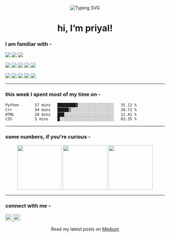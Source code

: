 <p align="center">
  <img src="https://readme-typing-svg.demolab.com?font=Fira+Code&size=22&pause=1000&center=true&vCenter=true&color=fa6485&width=480&lines=whoa,+you+found+me+on+GitHub!" alt="Typing SVG" />
</p>

<h1 align="center">hi, I’m priyal!</h1>

### I am familiar with -

<p>
  <img src="https://img.shields.io/badge/-Python-000?&logo=Python" />
  <img src="https://img.shields.io/badge/-Java-000?&logo=Java" />
  <img src="https://img.shields.io/badge/-C++-000?&logo=cplusplus&logoColor=white" />

</p>
<p>
  <img src="https://img.shields.io/badge/-HTML5-000?&logo=HTML5" />
  <img src="https://img.shields.io/badge/-CSS3-000?&logo=CSS3" />
    <img src="https://img.shields.io/badge/-JavaScript-000?&logo=JavaScript" />
  <img src="https://img.shields.io/badge/-React-000?&logo=React" />
  <img src="https://img.shields.io/badge/-Flask-000?&logo=flask&logoColor=white" />
</p>
<p>
  <img src="https://img.shields.io/badge/-MongoDB-000?&logo=mongodb" />
  <img src="https://img.shields.io/badge/-MySQL-000?&logo=mysql" />
  <img src="https://img.shields.io/badge/-PostgreSQL-000?&logo=postgresql" />
  <img src="https://img.shields.io/badge/-AWS-000?&logo=amazonaws" />
  <img src="https://img.shields.io/badge/-Azure-000?&logo=microsoftazure" />
</p>

---

### this week I spent most of my time on -

<!--START_SECTION:waka-->

```txt
Python       57 mins   ████████▓░░░░░░░░░░░░░░░░   35.12 %
C++          34 mins   █████▒░░░░░░░░░░░░░░░░░░░   20.72 %
HTML         20 mins   ███░░░░░░░░░░░░░░░░░░░░░░   12.41 %
CSS          5 mins    █░░░░░░░░░░░░░░░░░░░░░░░░   03.35 %
```
<!--END_SECTION:waka-->
--- 

### some numbers, if you're curious -

<p align="center"> <img src="https://github-readme-stats.vercel.app/api?username=priyal-pandey&show_icons=true&theme=dracula&hide_border=true&count_private=true&custom_title=my%20github%20stats" height="140"/> <img src="https://streak-stats.demolab.com?user=priyal-pandey&theme=dracula&hide_border=true" height="140"/> <img src="https://github-readme-stats.vercel.app/api/top-langs?username=priyal-pandey&layout=compact&theme=dracula&hide_border=true" height="140"/> </p>

--- 

### connect with me -


<p> <a href="https://www.linkedin.com/in/priyalpandey/"> <img src="https://img.shields.io/badge/-LinkedIn-0077B5?logo=linkedin&logoColor=white&style=flat" height="22"/> </a> <a href="https://medium.com/@priyal.pandey"> <img src="https://img.shields.io/badge/-Medium-12100E?logo=medium&logoColor=white&style=flat" height="22"/> </a> </p>

<p align="center">
  Read my latest posts on <a href="https://medium.com/@priyal.pandey">Medium</a>
</p>
